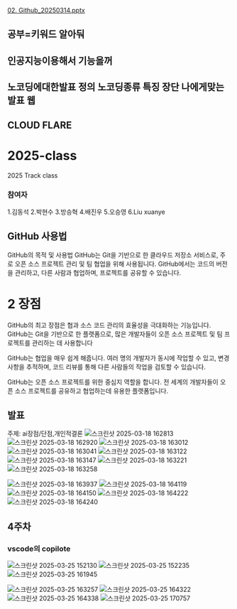 [02. Github_20250314.pptx](https://github.com/user-attachments/files/19309113/02.Github_20250314.pptx)
## 공부=키워드 알아둬
## 인공지능이용해서 기능을꺼
## 노코딩에대한발표 정의 노코딩종류 특징 장단 나에게맞는발표 웹
## CLOUD FLARE

# 2025-class
2025 Track class

### 참여자

1.김동석
2.박현수
3.방승혁
4.배진우
5.오승영
6.Liu xuanye


## GitHub 사용법
GitHub의 목적 및 사용법
GitHub는 Git을 기반으로 한 클라우드 저장소 서비스로, 주로 오픈 소스 프로젝트 관리 및 팀 협업을 위해 사용됩니다. GitHub에서는 코드의 버전을 관리하고, 다른 사람과 협업하며, 프로젝트를 공유할 수 있습니다.

# 2 장점
GitHub의 최고 장점은 협과 소스 코드 관리의 효율성을 극대화하는 기능입니다. GitHub는 Git을 기반으로 한 플랫폼으로, 많은 개발자들이 오픈 소스 프로젝트 및 팀 프로젝트를 관리하는 데 사용합니다

GitHub는 협업을 매우 쉽게 해줍니다. 여러 명의 개발자가 동시에 작업할 수 있고, 변경 사항을 추적하며, 코드 리뷰를 통해 다른 사람들의 작업을 검토할 수 있습니다.

GitHub는 오픈 소스 프로젝트를 위한 중심지 역할을 합니다. 전 세계의 개발자들이 오픈 소스 프로젝트를 공유하고 협업하는데 유용한 플랫폼입니다.


## 발표
주제: ai장점/단점,개인적결론
![스크린샷 2025-03-18 162813](https://github.com/user-attachments/assets/a0c7f762-7e6e-4581-95d8-330cc99cb3ff)
![스크린샷 2025-03-18 162920](https://github.com/user-attachments/assets/1148d4c2-7551-4eca-aee3-138146fad743)
![스크린샷 2025-03-18 163012](https://github.com/user-attachments/assets/17b3226c-08c4-438d-a002-7add1897b817)
![스크린샷 2025-03-18 163041](https://github.com/user-attachments/assets/6fd96b74-c627-4cb0-801d-b707c64cca62)
![스크린샷 2025-03-18 163122](https://github.com/user-attachments/assets/958ffa0e-58c9-4332-b748-3d68da911bbc)
![스크린샷 2025-03-18 163147](https://github.com/user-attachments/assets/023d4f33-0740-48e9-85a0-99e666404f2b)
![스크린샷 2025-03-18 163221](https://github.com/user-attachments/assets/6a960a02-bdb8-41c5-949e-8648a2a35778)
![스크린샷 2025-03-18 163258](https://github.com/user-attachments/assets/3df8f28a-6f78-4df1-a6eb-b7c45969c469)

![스크린샷 2025-03-18 163937](https://github.com/user-attachments/assets/abe792b9-70a2-4b6d-8291-a0d15b2befac)
![스크린샷 2025-03-18 164119](https://github.com/user-attachments/assets/864c7b63-c0c6-4803-8245-58190e25392f)
![스크린샷 2025-03-18 164150](https://github.com/user-attachments/assets/da9682d2-c96f-46d1-8919-a9f025b3d12f)
![스크린샷 2025-03-18 164222](https://github.com/user-attachments/assets/316fdff7-c782-47e7-bda7-8f21b0323308)
![스크린샷 2025-03-18 164240](https://github.com/user-attachments/assets/4a2fec15-1e54-429d-bba2-efb58ca44dac)


## 4주차
### vscode의 copilote
![스크린샷 2025-03-25 152130](https://github.com/user-attachments/assets/7a2f7b2e-547d-4164-ac62-8308ae6ab2bb)
![스크린샷 2025-03-25 152235](https://github.com/user-attachments/assets/85eb2983-189f-435d-9751-7b7fd8708865)
![스크린샷 2025-03-25 161945](https://github.com/user-attachments/assets/b2e3fb00-71dc-4912-a7c6-8dc0a43c280e)

![스크린샷 2025-03-25 163257](https://github.com/user-attachments/assets/57dca084-e5e9-46a5-9d92-3ed093147a4e)
![스크린샷 2025-03-25 164322](https://github.com/user-attachments/assets/c47ba295-42dd-4e52-91c1-09f980ca400d)
![스크린샷 2025-03-25 164338](https://github.com/user-attachments/assets/c1ce05ca-be30-4cda-93d7-ec92e6c0dc27)
![스크린샷 2025-03-25 170757](https://github.com/user-attachments/assets/0a44f6a3-2fc2-484c-b75d-0b7183b0f1ab)

